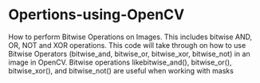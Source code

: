 # Opertions-using-OpenCV
How to perform Bitwise Operations on Images. This includes bitwise AND, OR, NOT and XOR operations. This code will take through on how to use Bitwise Operators (bitwise_and, bitwise_or, bitwise_xor, bitwise_not) in an image in OpenCV. Bitwise operations likebitwise_and(), bitwise_or(), bitwise_xor(), and bitwise_not() are useful when working with masks
